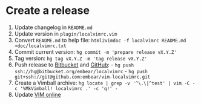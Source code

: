 # Create a release

  1. Update changelog in `README.md`
  2. Update version in `plugin/localvimrc.vim`
  3. Convert `README.md` to help file: `html2vimdoc -f localvimrc README.md >doc/localvimrc.txt`
  4. Commit current version: `hg commit -m 'prepare release vX.Y.Z'`
  5. Tag version: `hg tag vX.Y.Z -m 'tag release vX.Y.Z'`
  6. Push release to [Bitbucket] and [GitHub]:
    - `hg push ssh://hg@bitbucket.org/embear/localvimrc`
    - `hg push git+ssh://git@github.com:embear/vim-localvimrc.git`
  7. Create a Vimball archive: `hg locate | grep -v '^\.\|^test' | vim -C -c '%MkVimball! localvimrc .' -c 'q!' -`
  8. Update [VIM online]

[Bitbucket]: https://bitbucket.org/embear/localvimrc
[GitHub]: https://github.com/embear/vim-localvimrc
[VIM online]: http://www.vim.org/scripts/script.php?script_id=441
